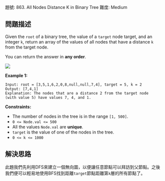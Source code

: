 題號: 863. All Nodes Distance K in Binary Tree
難度: Medium

## 問題描述
Given the `root` of a binary tree, the value of a `target` node target, and an integer `k`, return an array of the values of all nodes that have a distance `k` from the target node.

You can return the answer in **any order**.

![](https://i.imgur.com/rkma1WM.png)

**Example 1:**
```
Input: root = [3,5,1,6,2,0,8,null,null,7,4], target = 5, k = 2
Output: [7,4,1]
Explanation: The nodes that are a distance 2 from the target node (with value 5) have values 7, 4, and 1.
```

**Constraints:**

- The number of nodes in the tree is in the range `[1, 500]`.
- `0 <= Node.val <= 500`
- All the values `Node.val` are **unique**.
- `target` is the value of one of the nodes in the tree.
- `0 <= k <= 1000`

## 解決思路
此題我們先利用DFS來建立一個無向圖，以便讓任意節點可以拜訪到父節點。之後我們便可以輕易地使用BFS找到距離`target`節點距離第`k`層的所有節點了。